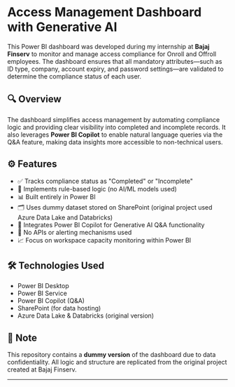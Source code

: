 # Access Management Dashboard with Generative AI

This Power BI dashboard was developed during my internship at **Bajaj Finserv** to monitor and manage access compliance for Onroll and Offroll employees. The dashboard ensures that all mandatory attributes—such as ID type, company, account expiry, and password settings—are validated to determine the compliance status of each user.

## 🔍 Overview

The dashboard simplifies access management by automating compliance logic and providing clear visibility into completed and incomplete records. It also leverages **Power BI Copilot** to enable natural language queries via the Q&A feature, making data insights more accessible to non-technical users.

## ⚙️ Features

- ✅ Tracks compliance status as "Completed" or "Incomplete"
- 🔁 Implements rule-based logic (no AI/ML models used)
- 📊 Built entirely in Power BI
- 🗂️ Uses dummy dataset stored on SharePoint (original project used Azure Data Lake and Databricks)
- 💬 Integrates Power BI Copilot for Generative AI Q&A functionality
- 🚫 No APIs or alerting mechanisms used
- 📈 Focus on workspace capacity monitoring within Power BI


## 🛠️ Technologies Used

- Power BI Desktop
- Power BI Service
- Power BI Copilot (Q&A)
- SharePoint (for data hosting)
- Azure Data Lake & Databricks (original version)

## 📌 Note

This repository contains a **dummy version** of the dashboard due to data confidentiality. All logic and structure are replicated from the original project created at Bajaj Finserv.

---



